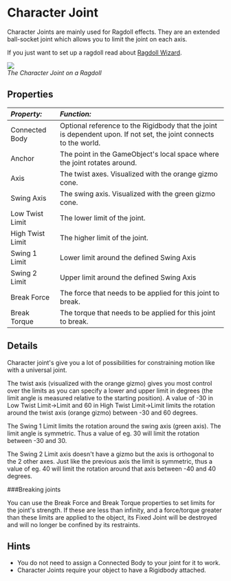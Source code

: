 Character Joint
===============


<span class=keyword>Character Joints</span> are mainly used for Ragdoll effects. They are an extended ball-socket joint which allows you to limit the joint on each axis.

If you just want to set up a ragdoll read about [Ragdoll Wizard](wizard-RagdollWizard.html).

![](http://docwiki.hq.unity3d.com/uploads/Main/Inspector-CharacterJoint.png)  
_The Character Joint on a Ragdoll_


Properties
----------



|**_Property:_** |**_Function:_** |
|:---|:---|
|<span class=component>Connected Body</span> |Optional reference to the <span class=keyword>Rigidbody</span> that the joint is dependent upon. If not set, the joint connects to the world. |
|<span class=component>Anchor</span> |The point in the <span class=keyword>GameObject's</span> local space where the joint rotates around. |
|<span class=component>Axis</span> |The twist axes. Visualized with the orange gizmo cone. |
|<span class=component>Swing Axis</span> |The swing axis. Visualized with the green gizmo cone. |
|<span class=component>Low Twist Limit</span> |The lower limit of the joint. |
|<span class=component>High Twist Limit</span> |The higher limit of the joint. |
|<span class=component>Swing 1 Limit</span> |Lower limit around the defined <span class=component>Swing Axis</span> |
|<span class=component>Swing 2 Limit</span> |Upper limit around the defined <span class=component>Swing Axis</span> |
|<span class=component>Break Force</span> |The force that needs to be applied for this joint to break. |
|<span class=component>Break Torque</span> |The torque that needs to be applied for this joint to break. |


Details
-------


Character joint's give you a lot of possibilities for constraining motion like with a universal joint.

The twist axis (visualized with the orange gizmo) gives you most control over the limits as you can specify a lower and upper limit in degrees (the limit angle is measured relative to the starting position). A value of -30 in <span class=component>Low Twist Limit</span>-><span class=component>Limit</span> and 60 in <span class=component>High Twist Limit</span>-><span class=component>Limit</span> limits the rotation around the twist axis (orange gizmo) between -30 and 60 degrees.

The <span class=component>Swing 1 Limit</span> limits the rotation around the swing axis (green axis). The limit angle is symmetric. Thus a value of eg. 30 will limit the rotation between -30 and 30.

The <span class=component>Swing 2 Limit</span> axis doesn't have a gizmo but the axis is orthogonal to the 2 other axes.
Just like the previous axis the limit is symmetric, thus a value of eg. 40 will limit the rotation around that axis between -40 and 40 degrees.


###Breaking joints

You can use the <span class=component>Break Force</span> and <span class=component>Break Torque</span> properties to set limits for the joint's strength.  If these are less than infinity, and a force/torque greater than these limits are applied to the object, its Fixed Joint will be destroyed and will no longer be confined by its restraints.

Hints
-----

* You do not need to assign a <span class=component>Connected Body</span> to your joint for it to work.
* Character Joints require your object to have a Rigidbody attached.

